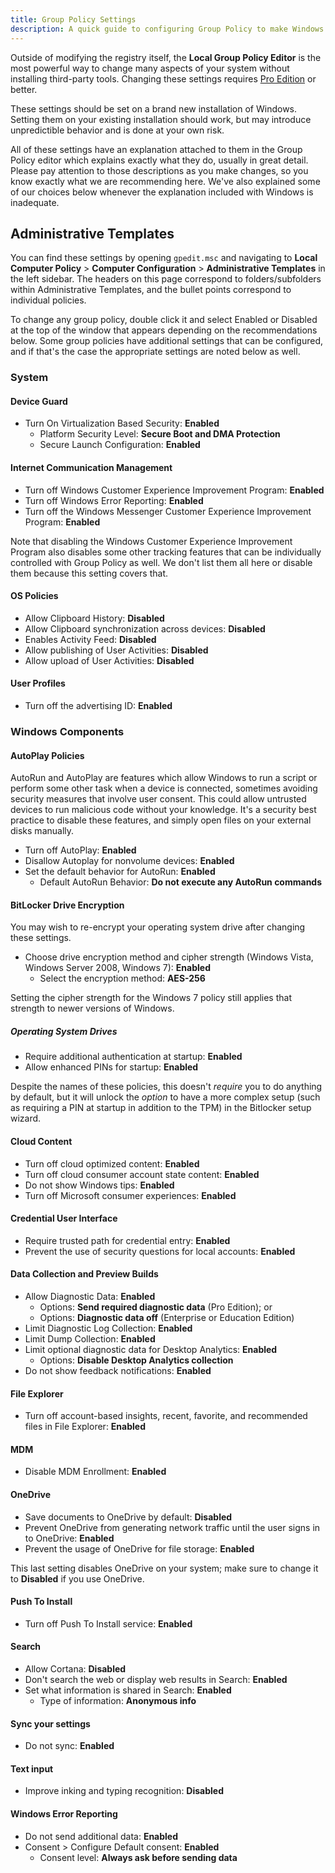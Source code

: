 ```yaml
---
title: Group Policy Settings
description: A quick guide to configuring Group Policy to make Windows a bit more privacy respecting.
---
```

Outside of modifying the registry itself, the **Local Group Policy Editor** is the most powerful way to change many aspects of your system without installing third-party tools. Changing these settings requires [Pro Edition](index.md#windows-editions) or better.

These settings should be set on a brand new installation of Windows. Setting them on your existing installation should work, but may introduce unpredictible behavior and is done at your own risk.

All of these settings have an explanation attached to them in the Group Policy editor which explains exactly what they do, usually in great detail. Please pay attention to those descriptions as you make changes, so you know exactly what we are recommending here. We've also explained some of our choices below whenever the explanation included with Windows is inadequate.

## Administrative Templates

You can find these settings by opening `gpedit.msc` and navigating to **Local Computer Policy** > **Computer Configuration** > **Administrative Templates** in the left sidebar. The headers on this page correspond to folders/subfolders within Administrative Templates, and the bullet points correspond to individual policies.

To change any group policy, double click it and select Enabled or Disabled at the top of the window that appears depending on the recommendations below. Some group policies have additional settings that can be configured, and if that's the case the appropriate settings are noted below as well.

### System

#### Device Guard

- Turn On Virtualization Based Security: **Enabled**
    - Platform Security Level: **Secure Boot and DMA Protection**
    - Secure Launch Configuration: **Enabled**

#### Internet Communication Management

- Turn off Windows Customer Experience Improvement Program: **Enabled**
- Turn off Windows Error Reporting: **Enabled**
- Turn off the Windows Messenger Customer Experience Improvement Program: **Enabled**

Note that disabling the Windows Customer Experience Improvement Program also disables some other tracking features that can be individually controlled with Group Policy as well. We don't list them all here or disable them because this setting covers that.

#### OS Policies

- Allow Clipboard History: **Disabled**
- Allow Clipboard synchronization across devices: **Disabled**
- Enables Activity Feed: **Disabled**
- Allow publishing of User Activities: **Disabled**
- Allow upload of User Activities: **Disabled**

#### User Profiles

- Turn off the advertising ID: **Enabled**

### Windows Components

#### AutoPlay Policies

AutoRun and AutoPlay are features which allow Windows to run a script or perform some other task when a device is connected, sometimes avoiding security measures that involve user consent. This could allow untrusted devices to run malicious code without your knowledge. It's a security best practice to disable these features, and simply open files on your external disks manually.

- Turn off AutoPlay: **Enabled**
- Disallow Autoplay for nonvolume devices: **Enabled**
- Set the default behavior for AutoRun: **Enabled**
    - Default AutoRun Behavior: **Do not execute any AutoRun commands**

#### BitLocker Drive Encryption

You may wish to re-encrypt your operating system drive after changing these settings.

- Choose drive encryption method and cipher strength (Windows Vista, Windows Server 2008, Windows 7): **Enabled**
    - Select the encryption method: **AES-256**

Setting the cipher strength for the Windows 7 policy still applies that strength to newer versions of Windows.

##### Operating System Drives

- Require additional authentication at startup: **Enabled**
- Allow enhanced PINs for startup: **Enabled**

Despite the names of these policies, this doesn't *require* you to do anything by default, but it will unlock the *option* to have a more complex setup (such as requiring a PIN at startup in addition to the TPM) in the Bitlocker setup wizard.

#### Cloud Content

- Turn off cloud optimized content: **Enabled**
- Turn off cloud consumer account state content: **Enabled**
- Do not show Windows tips: **Enabled**
- Turn off Microsoft consumer experiences: **Enabled**

#### Credential User Interface

- Require trusted path for credential entry: **Enabled**
- Prevent the use of security questions for local accounts: **Enabled**

#### Data Collection and Preview Builds

- Allow Diagnostic Data: **Enabled**
    - Options: **Send required diagnostic data** (Pro Edition); or
    - Options: **Diagnostic data off** (Enterprise or Education Edition)
- Limit Diagnostic Log Collection: **Enabled**
- Limit Dump Collection: **Enabled**
- Limit optional diagnostic data for Desktop Analytics: **Enabled**
    - Options: **Disable Desktop Analytics collection**
- Do not show feedback notifications: **Enabled**

#### File Explorer

- Turn off account-based insights, recent, favorite, and recommended files in File Explorer: **Enabled**

#### MDM

- Disable MDM Enrollment: **Enabled**

#### OneDrive

- Save documents to OneDrive by default: **Disabled**
- Prevent OneDrive from generating network traffic until the user signs in to OneDrive: **Enabled**
- Prevent the usage of OneDrive for file storage: **Enabled**

This last setting disables OneDrive on your system; make sure to change it to **Disabled** if you use OneDrive.

#### Push To Install

- Turn off Push To Install service: **Enabled**

#### Search

- Allow Cortana: **Disabled**
- Don't search the web or display web results in Search: **Enabled**
- Set what information is shared in Search: **Enabled**
    - Type of information: **Anonymous info**

#### Sync your settings

- Do not sync: **Enabled**

#### Text input

- Improve inking and typing recognition: **Disabled**

#### Windows Error Reporting

- Do not send additional data: **Enabled**
- Consent > Configure Default consent: **Enabled**
    - Consent level: **Always ask before sending data**
